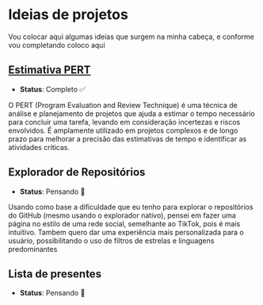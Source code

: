 
# Ideias de projetos

Vou colocar aqui algumas ideias que surgem na minha cabeça, e conforme vou completando coloco aqui

## [Estimativa PERT](https://github.com/AlisonSarto/PERT)
- **Status**: Completo ✅

O PERT (Program Evaluation and Review Technique) é uma técnica de análise e planejamento de projetos que ajuda
a estimar o tempo necessário para concluir uma tarefa, levando em consideração incertezas e riscos envolvidos.
É amplamente utilizado em projetos complexos e de longo prazo para melhorar a precisão das estimativas de tempo e identificar as atividades críticas.

## Explorador de Repositórios
- **Status**: Pensando 💭

Usando como base a dificuldade que eu tenho para explorar o repositórios do GitHub (mesmo usando o explorador nativo), 
pensei em fazer uma página no estilo de uma rede social, semelhante ao TikTok, pois é mais intuitivo.
Tambem quero dar uma experiência mais personalizada para o usuário, possibilitando o uso de filtros de estrelas e linguagens predominantes

## Lista de presentes
- **Status**: Pensando 💭

